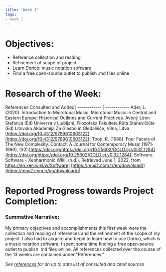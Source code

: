 ```yaml
---
title: "Week 1"
tags:
- week 1
---
```


# Objectives: 
- Reference collection and reading
- Refinement of scope of project
- Learn Dorico: music notation software
- Find a free open-source outlet to publish .md files online

# Research of the Week:
References Consulted and Added| 
------------ | ------------
Ader, L. (2020). Introduction to Microtonal Music. Microtonal Music in Central and Eastern Europe: Historical Outlines and Current Practices. Avtorji Leon Stefanija (Ed) Univerza v Ljubljani, Filozofska Fakulteta Rūta Stanevičiūtė (Ed) Litovska Akademija Za Glasbo in Gledališče, Vilna, Litva. [https://doi.org/10.4312/9789610603122](https://doi.org/10.4312/9789610603122)|
Toop, R. (1988). Four Facets of The New Complexity. Contact: A Journal for Contemporary Music (1971-1990), (32).[https://doi.org/https://doi.org/10.25602/GOLD.cj.v0i32.1284](https://doi.org/https://doi.org/10.25602/GOLD.cj.v0i32.1284)|
Software. Software - Xenharmonic Wiki. (n.d.). Retrieved June 1, 2022, from https://en.xen.wiki/w/Software|
[https://mus2.com.tr/en/download/](https://mus2.com.tr/en/download/)|
# Reported Progress towards Project Completion:

### Summative Narrative: 
My primary objectives and accomplishments this first week were the collection and reading of references and the refinement of the scope of my project. I also had to acquire and begin to learn how to use Dorico, which is a music notation software. I spent some time finding a free open-source outlet to publish .md files online. All references collected over the course of the 13 weeks are contained under "References."

*See [references](/notes/vault/references.md) for an up to date list of consulted and cited sources*
